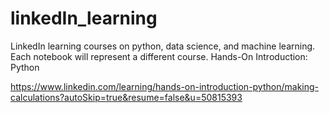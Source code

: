 # linkedIn_learning
LinkedIn learning courses on python, data science, and machine learning. Each notebook will represent a different course.
Hands-On Introduction: Python

https://www.linkedin.com/learning/hands-on-introduction-python/making-calculations?autoSkip=true&resume=false&u=50815393

